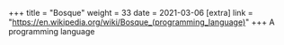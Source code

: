 +++
title = "Bosque"
weight = 33
date = 2021-03-06
[extra]
link = "https://en.wikipedia.org/wiki/Bosque_(programming_language)"
+++
A programming language

